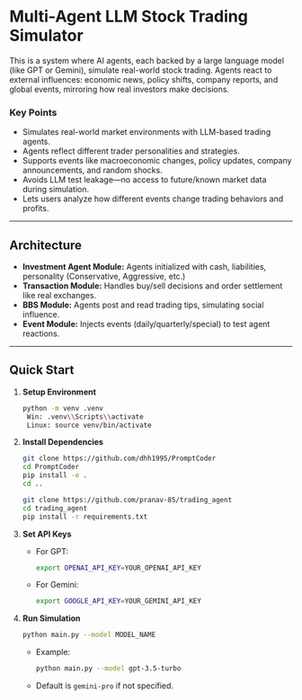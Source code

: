 # Multi-Agent LLM Stock Trading Simulator

This is a system where AI agents, each backed by a large language model (like GPT or Gemini), simulate real-world stock trading. Agents react to external influences: economic news, policy shifts, company reports, and global events, mirroring how real investors make decisions.

### Key Points
- Simulates real-world market environments with LLM-based trading agents.
- Agents reflect different trader personalities and strategies.
- Supports events like macroeconomic changes, policy updates, company announcements, and random shocks.
- Avoids LLM test leakage—no access to future/known market data during simulation.
- Lets users analyze how different events change trading behaviors and profits.

***

## Architecture

- **Investment Agent Module:** Agents initialized with cash, liabilities, personality (Conservative, Aggressive, etc.)
- **Transaction Module:** Handles buy/sell decisions and order settlement like real exchanges.
- **BBS Module:** Agents post and read trading tips, simulating social influence.
- **Event Module:** Injects events (daily/quarterly/special) to test agent reactions.

***

## Quick Start

1. **Setup Environment**
   ```bash
   python -m venv .venv
    Win: .venv\\Scripts\\activate
    Linux: source venv/bin/activate
   ```

2. **Install Dependencies**
   ```bash
   git clone https://github.com/dhh1995/PromptCoder
   cd PromptCoder
   pip install -e .
   cd ..

   git clone https://github.com/pranav-85/trading_agent
   cd trading_agent
   pip install -r requirements.txt
   ```

3. **Set API Keys**
   - For GPT:  
     ```bash
     export OPENAI_API_KEY=YOUR_OPENAI_API_KEY
     ```
   - For Gemini:  
     ```bash
     export GOOGLE_API_KEY=YOUR_GEMINI_API_KEY
     ```

4. **Run Simulation**
   ```bash
   python main.py --model MODEL_NAME
   ```
   - Example:  
     ```bash
     python main.py --model gpt-3.5-turbo
     ```
   - Default is `gemini-pro` if not specified.